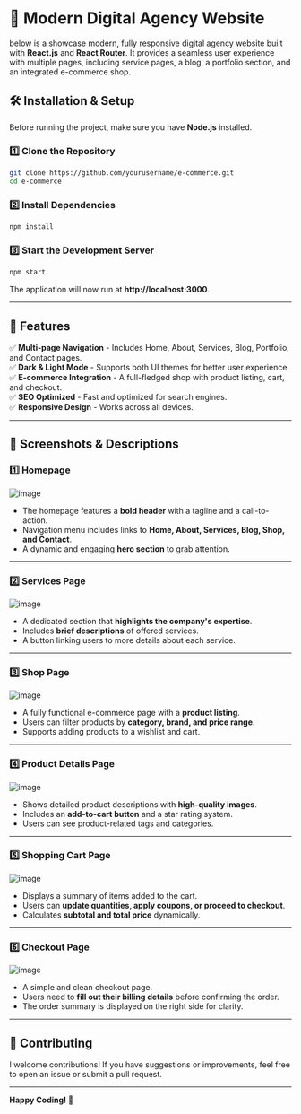 # 🚀 Modern Digital Agency Website

below is a showcase modern, fully responsive digital agency website built with **React.js** and **React Router**. It provides a seamless user experience with multiple pages, including service pages, a blog, a portfolio section, and an integrated e-commerce shop.

## 🛠 Installation & Setup

Before running the project, make sure you have **Node.js** installed.

### 1️⃣ Clone the Repository
```bash
git clone https://github.com/yourusername/e-commerce.git
cd e-commerce
```

### 2️⃣ Install Dependencies
```bash
npm install
```

### 3️⃣ Start the Development Server
```bash
npm start
```
The application will now run at **http://localhost:3000**.

---

## 🌟 Features

✅ **Multi-page Navigation** - Includes Home, About, Services, Blog, Portfolio, and Contact pages.  
✅ **Dark & Light Mode** - Supports both UI themes for better user experience.  
✅ **E-commerce Integration** - A full-fledged shop with product listing, cart, and checkout.  
✅ **SEO Optimized** - Fast and optimized for search engines.  
✅ **Responsive Design** - Works across all devices.  

---

## 📸 Screenshots & Descriptions

### **1️⃣ Homepage**
![image](https://github.com/user-attachments/assets/65a1c70a-8167-4c3e-9d11-57f8ec085114)

- The homepage features a **bold header** with a tagline and a call-to-action.
- Navigation menu includes links to **Home, About, Services, Blog, Shop, and Contact**.
- A dynamic and engaging **hero section** to grab attention.

---

### **2️⃣ Services Page**
![image](https://github.com/user-attachments/assets/c6eba4c3-96be-445a-b957-f042592bb77d)

- A dedicated section that **highlights the company's expertise**.
- Includes **brief descriptions** of offered services.
- A button linking users to more details about each service.

---

### **3️⃣ Shop Page**
![image](https://github.com/user-attachments/assets/bd2a73d6-ccd6-4695-969c-f833968c58e1)

- A fully functional e-commerce page with a **product listing**.
- Users can filter products by **category, brand, and price range**.
- Supports adding products to a wishlist and cart.

---

### **4️⃣ Product Details Page**
![image](https://github.com/user-attachments/assets/e0b84054-fea3-440b-a3ad-69430894f111)

- Shows detailed product descriptions with **high-quality images**.
- Includes an **add-to-cart button** and a star rating system.
- Users can see product-related tags and categories.

---

### **5️⃣ Shopping Cart Page**
![image](https://github.com/user-attachments/assets/ffebc334-b679-42da-a783-92c256fd455a)

- Displays a summary of items added to the cart.
- Users can **update quantities, apply coupons, or proceed to checkout**.
- Calculates **subtotal and total price** dynamically.

---

### **6️⃣ Checkout Page**
![image](https://github.com/user-attachments/assets/0b6b0a7a-e30a-4939-a325-fe4c4c0ba334)

- A simple and clean checkout page.
- Users need to **fill out their billing details** before confirming the order.
- The order summary is displayed on the right side for clarity.

---


## 🤝 Contributing

I welcome contributions! If you have suggestions or improvements, feel free to open an issue or submit a pull request.

---



**Happy Coding! 🚀**
